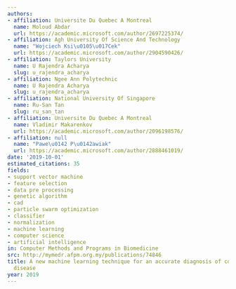 ```yaml
---
authors:
- affiliation: Universite Du Quebec A Montreal
  name: Moloud Abdar
  url: https://academic.microsoft.com/author/2697225374/
- affiliation: Agh University Of Science And Technology
  name: "Wojciech Ksi\u0105\u017Cek"
  url: https://academic.microsoft.com/author/2904590426/
- affiliation: Taylors University
  name: U Rajendra Acharya
  slug: u_rajendra_acharya
- affiliation: Ngee Ann Polytechnic
  name: U Rajendra Acharya
  slug: u_rajendra_acharya
- affiliation: National University Of Singapore
  name: Ru-San Tan
  slug: ru_san_tan
- affiliation: Universite Du Quebec A Montreal
  name: Vladimir Makarenkov
  url: https://academic.microsoft.com/author/2096198576/
- affiliation: null
  name: "Pawe\u0142 P\u0142awiak"
  url: https://academic.microsoft.com/author/2888461019/
date: '2019-10-01'
estimated_citations: 35
fields:
- support vector machine
- feature selection
- data pre processing
- genetic algorithm
- cad
- particle swarm optimization
- classifier
- normalization
- machine learning
- computer science
- artificial intelligence
in: Computer Methods and Programs in Biomedicine
src: http://mymedr.afpm.org.my/publications/74846
title: A new machine learning technique for an accurate diagnosis of coronary artery
  disease
year: 2019
---
```

